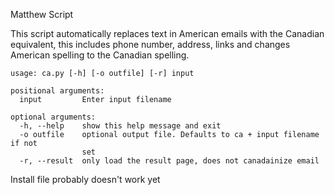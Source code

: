 Matthew Script

This script automatically replaces text in American emails with the Canadian equivalent, this includes phone number, address, links and changes American spelling to the Canadian spelling.

```
usage: ca.py [-h] [-o outfile] [-r] input

positional arguments:
  input         Enter input filename

optional arguments:
  -h, --help    show this help message and exit
  -o outfile    optional output file. Defaults to ca + input filename if not
                set
  -r, --result  only load the result page, does not canadainize email
```

Install file probably doesn't work yet


